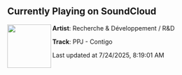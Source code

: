 ## Currently Playing on SoundCloud

[<img align="left" width="100" src="https://i1.sndcdn.com/artworks-1Rqu8dcgrl16FiVz-lLTV8A-t500x500.jpg">](https://soundcloud.com/recherche-developpement/ppj-contigo)

**Artist**: Recherche & Développement / R&D 

**Track**: PPJ - Contigo

Last updated at 7/24/2025, 8:19:01 AM
